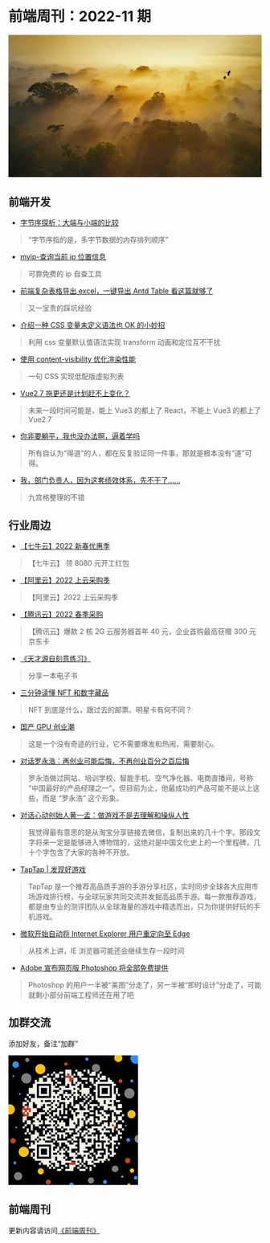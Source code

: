 # 前端周刊：2022-11 期

[![](/img/bing/20220622.jpg?imageView2/2/w/960)](https://cn.bing.com/search?q=亚苏尼国家公园)

## 前端开发

- [字节序探析：大端与小端的比较](https://www.ruanyifeng.com/blog/2022/06/endianness-analysis.html)

> “字节序指的是，多字节数据的内存排列顺序”

- [myip-查询当前 ip 位置信息](https://www.ipip.net/myip.html)

> 可靠免费的 ip 自查工具

- [前端复杂表格导出 excel，一键导出 Antd Table 看这篇就够了](https://mp.weixin.qq.com/s/EBRHjMcRZ0Y8LmQ-Y-UZiA)

> 又一宝贵的踩坑经验

- [介绍一种 CSS 变量未定义语法也 OK 的小妙招](https://www.zhangxinxu.com/wordpress/2022/06/css-var-optional-empty-trick/)

> 利用 css 变量默认值语法实现 transform 动画和定位互不干扰

- [使用 content-visibility 优化渲染性能](https://www.cnblogs.com/coco1s/p/16373817.html)

> 一句 CSS 实现低配版虚拟列表

- [Vue2.7 拖更还是计划赶不上变化？](https://www.zhihu.com/question/502918624/answer/2532461789)

> 未来一段时间可能是，能上 Vue3 的都上了 React，不能上 Vue3 的都上了 Vue2.7

- [你非要躺平，我也没办法啊，逼着学吗](https://mp.weixin.qq.com/s/3JYYYNv9UdGXxnuJSVylJA)

> 所有自认为“得道”的人，都在反复验证同一件事，那就是根本没有“道”可得。

- [我，部门负责人，因为这套绩效体系，先不干了……](https://mp.weixin.qq.com/s/WK-Kk4ghplz6El9Oyf0bSA)

> 九宫格整理的不错

## 行业周边

- [【七牛云】2022 新春优惠季](https://s.qiniu.com/mIzQNn)

> 【七牛云】 领 8080 元开工红包

- [【阿里云】2022 上云采购季](https://www.aliyun.com/minisite/goods?taskPkg=2022cgj&pkgSid=290788&userCode=y31qmczl)

> 【阿里云】2022 上云采购季

- [【腾讯云】2022 春季采购](https://curl.qcloud.com/qBTP1dai)

> 【腾讯云】爆款 2 核 2G 云服务器首年 40 元，企业首购最高获赠 300 元京东卡

- [《天才源自刻意练习》](https://icloudnative.io/talent-is-overrated/)

> 分享一本电子书

- [三分钟读懂 NFT 和数字藏品](https://mp.weixin.qq.com/s/IwbB4ZwPn-8xSHlAY9EIRA)

> NFT 到底是什么，跟过去的邮票、明星卡有何不同？

- [国产 GPU 创业潮](https://www.latepost.com/news/dj_detail?id=1166)

> 这是一个没有奇迹的行业，它不需要爆发和热闹，需要耐心。

- [对话罗永浩：再创业可能后悔，不再创业百分之百后悔](https://www.latepost.com/news/dj_detail?id=1179)

> 罗永浩做过网站、培训学校、智能手机、空气净化器、电商直播间，号称 “中国最好的产品经理之一”。但目前为止，他最成功的产品可能不是以上这些，而是 “罗永浩” 这个形象。

- [对话心动创始人黄一孟：做游戏不是去理解和操纵人性](https://www.latepost.com/news/dj_detail?id=617)

> 我觉得最有意思的是从淘宝分享链接去微信，复制出来的几十个字。那段文字将来一定是能够进入博物馆的，这绝对是中国文化史上的一个里程碑，几十个字包含了大家的各种不开放。

- [TapTap | 发现好游戏](https://www.taptap.com/)

> TapTap 是一个推荐高品质手游的手游分享社区，实时同步全球各大应用市场游戏排行榜，与全球玩家共同交流并发掘高品质手游。每一款推荐游戏，都是由专业的测评团队从全球海量的游戏中精选而出，只为你提供好玩的手机游戏。

- [微软开始自动将 Internet Explorer 用户重定向至 Edge](https://www.cnbeta.com/articles/tech/1281159.htm)

> 从技术上讲，IE 浏览器可能还会继续生存一段时间

- [Adobe 宣布网页版 Photoshop 将全部免费提供](https://www.pingwest.com/w/265343)

> Photoshop 的用户一半被“美图”分走了，另一半被“即时设计”分走了，可能就剩小部分前端工程师还在用了吧

## 加群交流

添加好友，备注“加群”

![refned_x](/img/a/refined-x.jpg)

## 前端周刊

更新内容请访问[《前端周刊》](https://frontend-weekly.com/)

